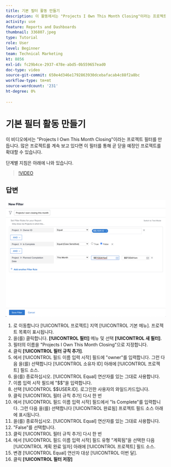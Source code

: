 ```yaml
---
title: 기본 필터 활동 만들기
description: 이 활동에서는 "Projects I Own This Month Closing"이라는 프로젝트 필터를 만듭니다.
activity: use
feature: Reports and Dashboards
thumbnail: 336807.jpeg
type: Tutorial
role: User
level: Beginner
team: Technical Marketing
kt: 8856
exl-id: fc29b4ce-2937-478e-abd5-0b559657ead0
doc-type: video
source-git-commit: 650e4d346e1792863930dcebafacab4c88f2a8bc
workflow-type: tm+mt
source-wordcount: '231'
ht-degree: 0%

---
```


# 기본 필터 활동 만들기

이 비디오에서는 &quot;Projects I Own This Month Closing&quot;이라는 프로젝트 필터를 만듭니다. 많은 프로젝트를 계속 보고 있다면 이 필터를 통해 곧 닫을 예정인 프로젝트를 확대할 수 있습니다.

단계별 지침은 아래에 나와 있습니다.

>[!VIDEO](https://video.tv.adobe.com/v/336807/?quality=12&learn=on)

## 답변

![새 필터를 만드는 화면의 이미지입니다.](assets/basic-filter-activity-updated-6-15-21.png)

1. 로 이동합니다 [!UICONTROL 프로젝트] 지역 [!UICONTROL 기본 메뉴]. 프로젝트 목록이 표시됩니다.
1. 을(를) 클릭합니다. **[!UICONTROL 필터]** 메뉴 및 선택 **[!UICONTROL 새 필터]**.
1. 필터의 이름을 &quot;Projects I Own This Month Closing&quot;으로 지정합니다.
1. 클릭 **[!UICONTROL 필터 규칙 추가]**.
1. 에서 [!UICONTROL 필드 이름 입력 시작] 필드에 &quot;owner&quot;를 입력합니다. 그런 다음 을(를) 선택합니다 [!UICONTROL 소유자 ID] 아래에 [!UICONTROL 프로젝트] 필드 소스.
1. 을(를) 종료하십시오. [!UICONTROL Equal] 연산자를 있는 그대로 사용합니다.
1. 이름 입력 시작 필드에 &quot;$$&quot;을 입력합니다.
1. 선택 [!UICONTROL $$USER.ID]. 로그인한 사용자의 와일드카드입니다.
1. 클릭 [!UICONTROL 필터 규칙 추가] 다시 한 번
1. 에서 [!UICONTROL 필드 이름 입력 시작] 필드에서 &quot;Is Complete&quot;를 입력합니다. 그런 다음 을(를) 선택합니다 [!UICONTROL 완료됨] 프로젝트 필드 소스 아래에 표시됩니다.
1. 을(를) 종료하십시오. [!UICONTROL Equal] 연산자를 있는 그대로 사용합니다.
1. &quot;False&quot;를 선택합니다.
1. 클릭 [!UICONTROL 필터 규칙 추가] 다시 한 번
1. 에서 [!UICONTROL 필드 이름 입력 시작] 필드 유형 &quot;계획됨&quot;을 선택한 다음 [!UICONTROL 계획 완료 일자] 아래에 [!UICONTROL 프로젝트] 필드 소스.
1. 변경 [!UICONTROL Equal] 연산자 대상 [!UICONTROL 이번 달].
1. 클릭 **[!UICONTROL 필터 저장]**
